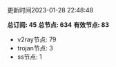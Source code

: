 更新时间2023-01-28 22:48:48

**总订阅: 45**
**总节点: 634**
**有效节点: 83**
- v2ray节点: 79
- trojan节点: 3
- ss节点: 1
